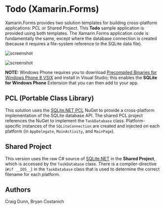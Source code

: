 Todo (Xamarin.Forms)
=======

Xamarin.Forms provides two solution templates for building cross-platform applications: PCL or Shared Project. This **Todo** sample application is provided using both templates. The Xamarin.Forms application code is fundamentally the same, except where the database connection is created (because it requires a file-system reference to the SQLite data file).

![screenshot](https://raw.githubusercontent.com/xamarin/xamarin-forms-samples/master/Todo/Screenshots/Todo-list-sml.png "ListView")

![screenshot](https://raw.githubusercontent.com/xamarin/xamarin-forms-samples/master/Todo/Screenshots/Todo-detail-sml.png "Detail View")

**NOTE:** Windows Phone requires you to download <a href="http://www.sqlite.org/download.html#wp8" target="_blank">Precompiled Binaries for Windows Phone 8 VSIX</a> and install in Visual Studio; this enables the **SQLite for Windows Phone** Extension that you can then add to your app.

PCL (Portable Class Library)
---
This solution uses the [SQLite.NET PCL](https://www.nuget.org/packages/SQLite.Net-PCL/) NuGet to provide a cross-platform implementation of the SQLite database API. The shared PCL project references the NuGet to implement the `TaskDatabase` class. Platform-specific instances of the `SQLiteConnection` are created and injected on each platform (in `AppDelegate`, `MainActivity`, and `MainPage`). 


Shared Project
--------------
This version uses the raw C# source of [SQLite.NET](https://github.com/praeclarum/sqlite-net/) in the **Shared Project**, which is accessed by the `TaskDatabase` class. There is a compiler-directive (`#if __IOS__`) in the `TaskDatabase` class that is used to determine the correct filename for each platform.



Authors
-------

Craig Dunn, Bryan Costanich
